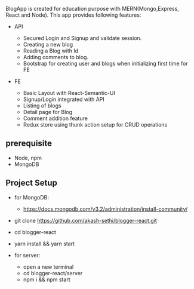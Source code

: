 BlogApp is created for education purpose with MERN(Mongo,Express, React and Node). This app provides following features:
  
  - API
    - Secured Login and Signup and validate session.
    - Creating a new blog
    - Reading a Blog with Id
    - Adding comments to blog.
    - Bootstrap for creating user and blogs when initializing first time for FE
    
  - FE
      - Basic Layout with React-Semantic-UI
      - Signup/Login integrated with API
      - Listing of blogs
      - Detail page for Blog
      - Comment addition feature
      - Redux store using thunk action setup for CRUD operations

## prerequisite

- Node, npm
- MongoDB


## Project Setup

- for MongoDB: 
  - https://docs.mongodb.com/v3.2/administration/install-community/

- git clone https://github.com/akash-sethi/blogger-react.git
- cd blogger-react
- yarn install && yarn start

- for server: 
    - open a new terminal
    - cd blogger-react/server
    - npm i && npm start
